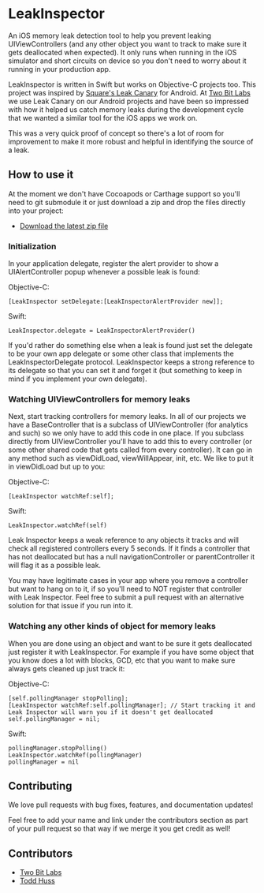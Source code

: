 # LeakInspector

An iOS memory leak detection tool to help you prevent leaking UIViewControllers (and any other object you want to track to make sure it gets deallocated when expected). It only runs when running in the iOS simulator and short circuits on device so you don't need to worry about it running in your production app.

LeakInspector is written in Swift but works on Objective-C projects too. This project was inspired by [Square's Leak Canary](https://github.com/square/leakcanary) for Android. At [Two Bit Labs](http://twobitlabs.com) we use Leak Canary on our Android projects and have been so impressed with how it helped us catch memory leaks during the development cycle that we wanted a similar tool for the iOS apps we work on.

This was a very quick proof of concept so there's a lot of room for improvement to make it more robust and helpful in identifying the source of a leak. 

## How to use it

At the moment we don't have Cocoapods or Carthage support so you'll need to git submodule it or just download a zip and drop the files directly into your project:

* [Download the latest zip file](https://github.com/twobitlabs/LeakInspector/archive/master.zip)

### Initialization

In your application delegate, register the alert provider to show a UIAlertController popup whenever a possible leak is found:

Objective-C:

```
[LeakInspector setDelegate:[LeakInspectorAlertProvider new]];
```

Swift:

```
LeakInspector.delegate = LeakInspectorAlertProvider()
```

If you'd rather do something else when a leak is found just set the delegate to be your own app delegate or some other class that implements the LeakInspectorDelegate protocol. LeakInspector keeps a strong reference to its delegate so that you can set it and forget it (but something to keep in mind if you implement your own delegate).

### Watching UIViewControllers for memory leaks

Next, start tracking controllers for memory leaks. In all of our projects we have a BaseController that is a subclass of UIViewController (for analytics and such) so we only have to add this code in one place. If you subclass directly from UIViewController you'll have to add this to every controller (or some other shared code that gets called from every controller). It can go in any method such as viewDidLoad, viewWillAppear, init, etc. We like to put it in viewDidLoad but up to you:

Objective-C:

```
[LeakInspector watchRef:self];
```

Swift:

```
LeakInspector.watchRef(self)
```

Leak Inspector keeps a weak reference to any objects it tracks and will check all registered controllers every 5 seconds. If it finds a controller that has not deallocated but has a null navigationController or parentController it will flag it as a possible leak. 

You may have legitimate cases in your app where you remove a controller but want to hang on to it, if so you'll need to NOT register that controller with Leak Inspector. Feel free to submit a pull request with an alternative solution for that issue if you run into it.

### Watching any other kinds of object for memory leaks

When you are done using an object and want to be sure it gets deallocated just register it with LeakInspector. For example if you have some object that you know does a lot with blocks, GCD, etc that you want to make sure always gets cleaned up just track it:

Objective-C:

```
[self.pollingManager stopPolling];
[LeakInspector watchRef:self.pollingManager]; // Start tracking it and Leak Inspector will warn you if it doesn't get deallocated 
self.pollingManager = nil;
```

Swift:

```
pollingManager.stopPolling()
LeakInspector.watchRef(pollingManager)
pollingManager = nil
```


## Contributing

We love pull requests with bug fixes, features, and documentation updates! 

Feel free to add your name and link under the contributors section as part of your pull request so that way if we merge it you get credit as well!

## Contributors
 - [Two Bit Labs](http://twobitlabs.com/)
 - [Todd Huss](https://github.com/thuss)

